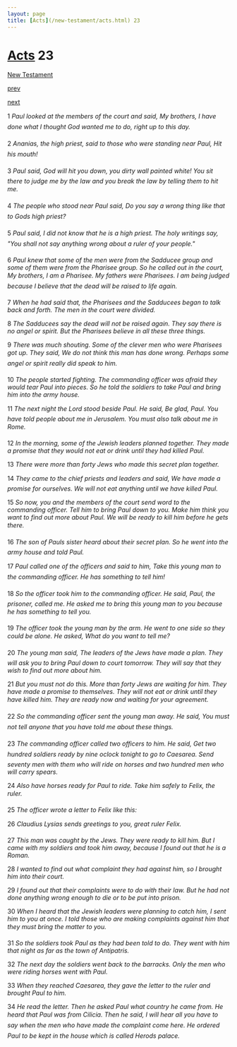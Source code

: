 ```yaml
---
layout: page
title: [Acts](/new-testament/acts.html) 23
---
```


# [Acts](/new-testament/acts.html) 23

[New Testament](/new-testament.html)


[prev](/new-testament/acts/acts-22.html)


[next](/new-testament/acts/acts-24.html)

1 _Paul looked at the members of the court and said, My brothers, I have done what I thought God wanted me to do, right up to this day._

2 _Ananias, the high priest, said to those who were standing near Paul, Hit his mouth!_

3 _Paul said, God will hit you down, you dirty wall painted white! You sit there to judge me by the law and you break the law by telling them to hit me._

4 _The people who stood near Paul said, Do you say a wrong thing like that to Gods high priest?_

5 _Paul said, I did not know that he is a high priest. The holy writings say, "You shall not say anything wrong about a ruler of your people." _

6 _Paul knew that some of the men were from the Sadducee group and some of them were from the Pharisee group. So he called out in the court, My brothers, I am a Pharisee. My fathers were Pharisees. I am being judged because I believe that the dead will be raised to life again._

7 _When he had said that, the Pharisees and the Sadducees began to talk back and forth.  The men in the court were divided._

8 _The Sadducees say the dead will not be raised again. They say there is no angel or spirit.  But the Pharisees believe in all these three things._

9 _There was much shouting. Some of the clever men who were Pharisees got up. They said, We do not think this man has done wrong. Perhaps some angel or spirit really did speak to him._

10 _The people started fighting. The commanding officer was afraid they would tear Paul into pieces. So he told the soldiers to take Paul and bring him into the army house._

11 _The next night the Lord stood beside Paul. He said, Be glad, Paul. You have told people about me in Jerusalem. You must also talk about me in Rome._

12 _In the morning, some of the Jewish leaders planned together. They made a promise that they would not eat or drink until they had killed Paul._

13 _There were more than forty Jews who made this secret plan together._

14 _They came to the chief priests and leaders and said, We have made a promise for ourselves. We will not eat anything until we have killed Paul._

15 _So now, you and the members of the court send word to the commanding officer. Tell him to bring Paul down to you. Make him think you want to find out more about Paul.  We will be ready to kill him before he gets there._

16 _The son of Pauls sister heard about their secret plan. So he went into the army house and told Paul._

17 _Paul called one of the officers and said to him, Take this young man to the commanding officer. He has something to tell him!_

18 _So the officer took him to the commanding officer. He said, Paul, the prisoner, called me. He asked me to bring this young man to you because he has something to tell you._

19 _The officer took the young man by the arm. He went to one side so they could be alone.  He asked, What do you want to tell me?_

20 _The young man said, The leaders of the Jews have made a plan. They will ask you to bring Paul down to court tomorrow. They will say that they wish to find out more about him._

21 _But you must not do this. More than forty Jews are waiting for him. They have made a promise to themselves. They will not eat or drink until they have killed him. They are ready now and waiting for your agreement._

22 _So the commanding officer sent the young man away. He said, You must not tell anyone that you have told me about these things._

23 _The commanding officer called two officers to him. He said, Get two hundred soldiers ready by nine oclock tonight to go to Caesarea. Send seventy men with them who will ride on horses and two hundred men who will carry spears._

24 _Also have horses ready for Paul to ride. Take him safely to Felix, the ruler._

25 _The officer wrote a letter to Felix like this:_

26 _Claudius Lysias sends greetings to you, great ruler Felix._

27 _This man was caught by the Jews. They were ready to kill him. But I came with my soldiers and took him away, because I found out that he is a Roman._

28 _I wanted to find out what complaint they had against him, so I brought him into their court._

29 _I found out that their complaints were to do with their law. But he had not done anything wrong enough to die or to be put into prison._

30 _When I heard that the Jewish leaders were planning to catch him, I sent him to you at once. I told those who are making complaints against him that they must bring the matter to you._

31 _So the soldiers took Paul as they had been told to do. They went with him that night as far as the town of Antipatris._

32 _The next day the soldiers went back to the barracks. Only the men who were riding horses went with Paul._

33 _When they reached Caesarea, they gave the letter to the ruler and brought Paul to him._

34 _He read the letter. Then he asked Paul what country he came from. He heard that Paul was from Cilicia. Then he said, I will hear all you have to say when the men who have made the complaint come here. He ordered Paul to be kept in the house which is called Herods palace._

